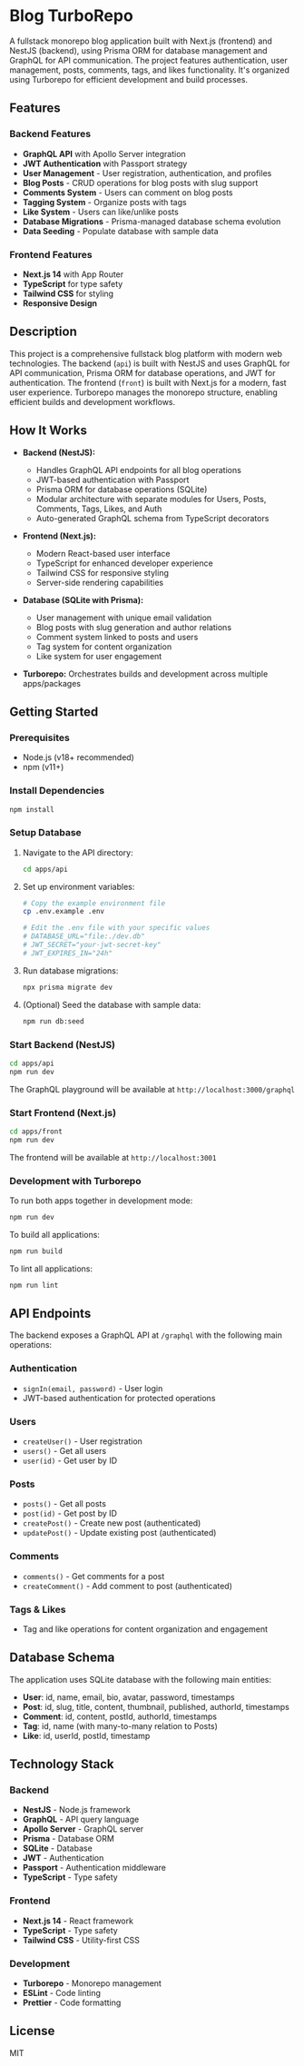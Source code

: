 # Blog TurboRepo

A fullstack monorepo blog application built with Next.js (frontend) and NestJS (backend), using Prisma ORM for database management and GraphQL for API communication. The project features authentication, user management, posts, comments, tags, and likes functionality. It's organized using Turborepo for efficient development and build processes.

## Features

### Backend Features

- **GraphQL API** with Apollo Server integration
- **JWT Authentication** with Passport strategy
- **User Management** - User registration, authentication, and profiles
- **Blog Posts** - CRUD operations for blog posts with slug support
- **Comments System** - Users can comment on blog posts
- **Tagging System** - Organize posts with tags
- **Like System** - Users can like/unlike posts
- **Database Migrations** - Prisma-managed database schema evolution
- **Data Seeding** - Populate database with sample data

### Frontend Features

- **Next.js 14** with App Router
- **TypeScript** for type safety
- **Tailwind CSS** for styling
- **Responsive Design**

## Description

This project is a comprehensive fullstack blog platform with modern web technologies. The backend (`api`) is built with NestJS and uses GraphQL for API communication, Prisma ORM for database operations, and JWT for authentication. The frontend (`front`) is built with Next.js for a modern, fast user experience. Turborepo manages the monorepo structure, enabling efficient builds and development workflows.

## How It Works

- **Backend (NestJS):**
  - Handles GraphQL API endpoints for all blog operations
  - JWT-based authentication with Passport
  - Prisma ORM for database operations (SQLite)
  - Modular architecture with separate modules for Users, Posts, Comments, Tags, Likes, and Auth
  - Auto-generated GraphQL schema from TypeScript decorators

- **Frontend (Next.js):**
  - Modern React-based user interface
  - TypeScript for enhanced developer experience
  - Tailwind CSS for responsive styling
  - Server-side rendering capabilities

- **Database (SQLite with Prisma):**
  - User management with unique email validation
  - Blog posts with slug generation and author relations
  - Comment system linked to posts and users
  - Tag system for content organization
  - Like system for user engagement

- **Turborepo:** Orchestrates builds and development across multiple apps/packages

## Getting Started

### Prerequisites

- Node.js (v18+ recommended)
- npm (v11+)

### Install Dependencies

```bash
npm install
```

### Setup Database

1. Navigate to the API directory:

   ```bash
   cd apps/api
   ```

2. Set up environment variables:

   ```bash
   # Copy the example environment file
   cp .env.example .env

   # Edit the .env file with your specific values
   # DATABASE_URL="file:./dev.db"
   # JWT_SECRET="your-jwt-secret-key"
   # JWT_EXPIRES_IN="24h"
   ```

3. Run database migrations:

   ```bash
   npx prisma migrate dev
   ```

4. (Optional) Seed the database with sample data:
   ```bash
   npm run db:seed
   ```

### Start Backend (NestJS)

```bash
cd apps/api
npm run dev
```

The GraphQL playground will be available at `http://localhost:3000/graphql`

### Start Frontend (Next.js)

```bash
cd apps/front
npm run dev
```

The frontend will be available at `http://localhost:3001`

### Development with Turborepo

To run both apps together in development mode:

```bash
npm run dev
```

To build all applications:

```bash
npm run build
```

To lint all applications:

```bash
npm run lint
```

## API Endpoints

The backend exposes a GraphQL API at `/graphql` with the following main operations:

### Authentication

- `signIn(email, password)` - User login
- JWT-based authentication for protected operations

### Users

- `createUser()` - User registration
- `users()` - Get all users
- `user(id)` - Get user by ID

### Posts

- `posts()` - Get all posts
- `post(id)` - Get post by ID
- `createPost()` - Create new post (authenticated)
- `updatePost()` - Update existing post (authenticated)

### Comments

- `comments()` - Get comments for a post
- `createComment()` - Add comment to post (authenticated)

### Tags & Likes

- Tag and like operations for content organization and engagement

## Database Schema

The application uses SQLite database with the following main entities:

- **User**: id, name, email, bio, avatar, password, timestamps
- **Post**: id, slug, title, content, thumbnail, published, authorId, timestamps
- **Comment**: id, content, postId, authorId, timestamps
- **Tag**: id, name (with many-to-many relation to Posts)
- **Like**: id, userId, postId, timestamp

## Technology Stack

### Backend

- **NestJS** - Node.js framework
- **GraphQL** - API query language
- **Apollo Server** - GraphQL server
- **Prisma** - Database ORM
- **SQLite** - Database
- **JWT** - Authentication
- **Passport** - Authentication middleware
- **TypeScript** - Type safety

### Frontend

- **Next.js 14** - React framework
- **TypeScript** - Type safety
- **Tailwind CSS** - Utility-first CSS

### Development

- **Turborepo** - Monorepo management
- **ESLint** - Code linting
- **Prettier** - Code formatting

## License

MIT
